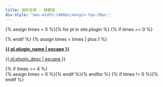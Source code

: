 ```yaml
---
title: 插件目录 - 弹幕姬
div-style: "max-width:1400px;margin-top:20px;"
---
```

<!--<li><h3><a class="post-link" href="{{ pl.url }}">{{ pl.title | escape }} | {{ pl.plugin_desc | escape }}</a></h3></li>-->
<!-- 这坨换行。。强迫症要死了。。输出整齐与代码整齐不可兼得 -->
{% assign times = 0 %}{% for pl in site.plugin %}
{% if times == 0 %}<!-- 输出一行的开始标签 --><div class="w3-row-padding">{% endif %}
{% assign times = times | plus:1 %}<!-- times += 1; --><!-- 插件信息开始 -->
<div class="plugin-page-card w3-quarter w3-container w3-margin-bottom">
<a href="{{ pl.url }}"><div class="w3-container w3-theme-l4 w3-card-4">
<p><b>{{ pl.plugin_name | escape }}</b></p>
<p>{{ pl.plugin_desc | escape }}</p>
</div></a></div><!-- 插件信息结束 -->
{% if times == 4 %}<!-- if(times==4) 输出一行的结束 --></div>{% assign times = 0 %}<!-- 重设times=0 -->{% endif %}{% endfor %}
{% if times != 0 %}<!-- 需要多输出一个</div> --></div>{% endif %}<br>